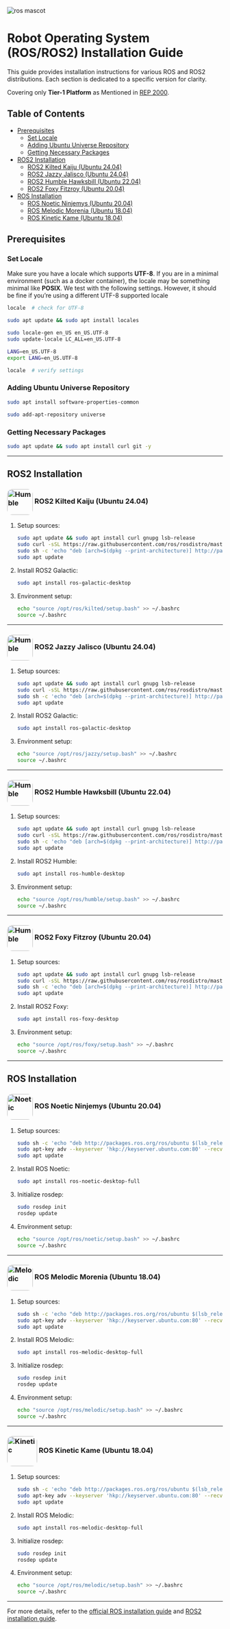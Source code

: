 ![ros mascot](https://live.staticflickr.com/4097/4787692791_03b2c7ee06.jpg)
# Robot Operating System (ROS/ROS2) Installation Guide

This guide provides installation instructions for various ROS and ROS2 distributions. Each section is dedicated to a specific version for clarity.

Covering only **Tier-1 Platform** as Mentioned in [REP 2000](https://www.ros.org/reps/rep-2000.html).



## Table of Contents
- [Prerequisites](#prerequisites)
   - [Set Locale](#set-locale)
   - [Adding Ubuntu Universe Repository](#adding-ubuntu-universe-repository)
   - [Getting Necessary Packages](#getting-necessary-packages)
- [ROS2 Installation](#ros2-installation)
   - [ROS2 Kilted Kaiju (Ubuntu 24.04)](#ros2-kilted-kaiju-ubuntu-2404)
   - [ROS2 Jazzy Jalisco (Ubuntu 24.04)](#ros2-jazzy-jalisco-ubuntu-2404)
   - [ROS2 Humble Hawksbill (Ubuntu 22.04)](#ros2-humble-hawksbill-ubuntu-2204)
   - [ROS2 Foxy Fitzroy (Ubuntu 20.04)](#ros2-foxy-fitzroy-ubuntu-2004)
- [ROS Installation](#ros-installation)
   - [ROS Noetic Ninjemys (Ubuntu 20.04)](#ros-noetic-ninjemys-ubuntu-2004)
   - [ROS Melodic Morenia (Ubuntu 18.04)](#ros-melodic-morenia-ubuntu-1804)
   - [ROS Kinetic Kame (Ubuntu 18.04)](#ros-kinetic-kame-ubuntu-1804)

## Prerequisites
### Set Locale
Make sure you have a locale which supports **UTF-8**. If you are in a minimal environment (such as a docker container), the locale may be something minimal like **POSIX**. We test with the following settings. However, it should be fine if you’re using a different UTF-8 supported locale
   ```bash
   locale  # check for UTF-8

   sudo apt update && sudo apt install locales
   
   sudo locale-gen en_US en_US.UTF-8
   sudo update-locale LC_ALL=en_US.UTF-8 
   
   LANG=en_US.UTF-8
   export LANG=en_US.UTF-8

   locale  # verify settings
   ```
### Adding Ubuntu Universe Repository
   ```bash
   sudo apt install software-properties-common

   sudo add-apt-repository universe
   ```
### Getting Necessary Packages
   ```bash
   sudo apt update && sudo apt install curl git -y
   ```
---
## ROS2 Installation

### <img src="https://docs.ros.org/en/humble/_images/kilted-small.png" alt="Humble" width="60" style="vertical-align:middle; border-radius:12px;"/>   ROS2 Kilted Kaiju (Ubuntu 24.04)
1. Setup sources:

   ```bash
   sudo apt update && sudo apt install curl gnupg lsb-release
   sudo curl -sSL https://raw.githubusercontent.com/ros/rosdistro/master/ros.key | sudo apt-key add -
   sudo sh -c 'echo "deb [arch=$(dpkg --print-architecture)] http://packages.ros.org/ros2/ubuntu $(lsb_release -sc) main" > /etc/apt/sources.list.d/ros2-latest.list'
   sudo apt update
   ```
2. Install ROS2 Galactic:

   ```bash
   sudo apt install ros-galactic-desktop
   ```
3. Environment setup:

   ```bash
   echo "source /opt/ros/kilted/setup.bash" >> ~/.bashrc
   source ~/.bashrc
   ```
---
### <img src="https://docs.ros.org/en/humble/_images/jazzy-small.png" alt="Humble" width="60" style="vertical-align:middle; border-radius:12px;"/>   ROS2 Jazzy Jalisco (Ubuntu 24.04)
1. Setup sources:

   ```bash
   sudo apt update && sudo apt install curl gnupg lsb-release
   sudo curl -sSL https://raw.githubusercontent.com/ros/rosdistro/master/ros.key | sudo apt-key add -
   sudo sh -c 'echo "deb [arch=$(dpkg --print-architecture)] http://packages.ros.org/ros2/ubuntu $(lsb_release -sc) main" > /etc/apt/sources.list.d/ros2-latest.list'
   sudo apt update
   ```
2. Install ROS2 Galactic:
   ```bash
   sudo apt install ros-galactic-desktop
   ```
3. Environment setup:
   ```bash
   echo "source /opt/ros/jazzy/setup.bash" >> ~/.bashrc
   source ~/.bashrc
   ```
---

### <img src="https://docs.ros.org/en/humble/_images/humble-small.png" alt="Humble" width="60" style="vertical-align:middle; border-radius:12px;"/>  ROS2 Humble Hawksbill (Ubuntu 22.04)
1. Setup sources:

   ```bash
   sudo apt update && sudo apt install curl gnupg lsb-release
   sudo curl -sSL https://raw.githubusercontent.com/ros/rosdistro/master/ros.key | sudo apt-key add -
   sudo sh -c 'echo "deb [arch=$(dpkg --print-architecture)] http://packages.ros.org/ros2/ubuntu $(lsb_release -sc) main" > /etc/apt/sources.list.d/ros2-latest.list'
   sudo apt update
   ```
2. Install ROS2 Humble:
   ```bash
   sudo apt install ros-humble-desktop
   ```
3. Environment setup:
   ```bash
   echo "source /opt/ros/humble/setup.bash" >> ~/.bashrc
   source ~/.bashrc
   ```

---

### <img src="https://docs.ros.org/en/humble/_images/foxy-small.png" alt="Humble" width="60" style="vertical-align:middle; border-radius:12px;"/>   ROS2 Foxy Fitzroy (Ubuntu 20.04)
1. Setup sources:

   ```bash
   sudo apt update && sudo apt install curl gnupg lsb-release
   sudo curl -sSL https://raw.githubusercontent.com/ros/rosdistro/master/ros.key | sudo apt-key add -
   sudo sh -c 'echo "deb [arch=$(dpkg --print-architecture)] http://packages.ros.org/ros2/ubuntu $(lsb_release -sc) main" > /etc/apt/sources.list.d/ros2-latest.list'
   sudo apt update
   ```
2. Install ROS2 Foxy:
   ```bash
   sudo apt install ros-foxy-desktop
   ```
3. Environment setup:
   ```bash
   echo "source /opt/ros/foxy/setup.bash" >> ~/.bashrc
   source ~/.bashrc
   ```

---
## ROS Installation

### <img src="https://raw.githubusercontent.com/ros-infrastructure/artwork/master/distributions/noetic.png" alt="Noetic" width="60" style="vertical-align:middle; border-radius:12px;"/> ROS Noetic Ninjemys (Ubuntu 20.04)
1. Setup sources:

   ```bash
   sudo sh -c 'echo "deb http://packages.ros.org/ros/ubuntu $(lsb_release -sc) main" > /etc/apt/sources.list.d/ros-latest.list'
   sudo apt-key adv --keyserver 'hkp://keyserver.ubuntu.com:80' --recv-key C1CF6E31E6BADE8868B172B4F42ED6FBAB17C654
   sudo apt update
   ```
2. Install ROS Noetic:
   ```bash
   sudo apt install ros-noetic-desktop-full
   ```
3. Initialize rosdep:
   ```bash
   sudo rosdep init
   rosdep update
   ```
4. Environment setup:
   ```bash
   echo "source /opt/ros/noetic/setup.bash" >> ~/.bashrc
   source ~/.bashrc
   ```

---

### <img src="https://raw.githubusercontent.com/ros-infrastructure/artwork/master/distributions/melodic_with_bg.png" alt="Melodic" width="60" style="vertical-align:middle; border-radius:12px;"/> ROS Melodic Morenia (Ubuntu 18.04)
1. Setup sources:

   ```bash
   sudo sh -c 'echo "deb http://packages.ros.org/ros/ubuntu $(lsb_release -sc) main" > /etc/apt/sources.list.d/ros-latest.list'
   sudo apt-key adv --keyserver 'hkp://keyserver.ubuntu.com:80' --recv-key C1CF6E31E6BADE8868B172B4F42ED6FBAB17C654
   sudo apt update
   ```
2. Install ROS Melodic:
   ```bash
   sudo apt install ros-melodic-desktop-full
   ```
3. Initialize rosdep:
   ```bash
   sudo rosdep init
   rosdep update
   ```
4. Environment setup:
   ```bash
   echo "source /opt/ros/melodic/setup.bash" >> ~/.bashrc
   source ~/.bashrc
   ```

---
### <img src="https://raw.githubusercontent.com/ros-infrastructure/artwork/master/distributions/kinetic.png" alt="Kinetic" width="70" style="vertical-align:middle; border-radius:12px;"/> ROS Kinetic Kame (Ubuntu 18.04)
1. Setup sources:

   ```bash
   sudo sh -c 'echo "deb http://packages.ros.org/ros/ubuntu $(lsb_release -sc) main" > /etc/apt/sources.list.d/ros-latest.list'
   sudo apt-key adv --keyserver 'hkp://keyserver.ubuntu.com:80' --recv-key C1CF6E31E6BADE8868B172B4F42ED6FBAB17C654
   sudo apt update
   ```
2. Install ROS Melodic:
   ```bash
   sudo apt install ros-melodic-desktop-full
   ```
3. Initialize rosdep:
   ```bash
   sudo rosdep init
   rosdep update
   ```
4. Environment setup:
   ```bash
   echo "source /opt/ros/melodic/setup.bash" >> ~/.bashrc
   source ~/.bashrc
   ```

---

For more details, refer to the [official ROS installation guide](https://wiki.ros.org/ROS/Installation) and [ROS2 installation guide](https://docs.ros.org/en/ros2_documentation/index.html).
